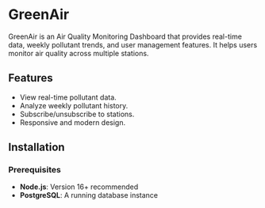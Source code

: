 # GreenAir

GreenAir is an Air Quality Monitoring Dashboard that provides real-time data, weekly pollutant trends, and user management features. It helps users monitor air quality across multiple stations.

## Features
- View real-time pollutant data.
- Analyze weekly pollutant history.
- Subscribe/unsubscribe to stations.
- Responsive and modern design.

## Installation

### Prerequisites
- **Node.js**: Version 16+ recommended
- **PostgreSQL**: A running database instance
